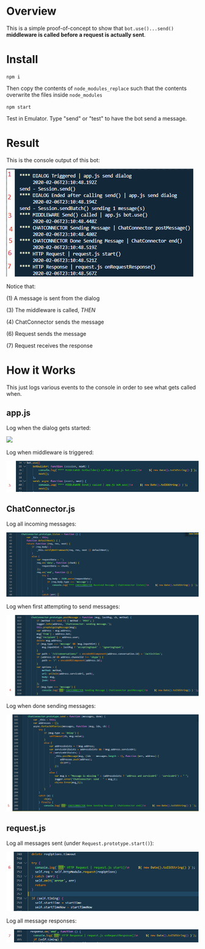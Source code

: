 # Overview

This is a simple proof-of-concept to show that `bot.use()...send()` **middleware is called before a request is actually sent**.

# Install

`npm i`

Then copy the contents of `node_modules_replace` such that the contents overwrite the files inside `node_modules`

`npm start`

Test in Emulator. Type "send" or "test" to have the bot send a message.

# Result

This is the console output of this bot:

![](/images/console2.PNG)

Notice that:

(1) A message is sent from the dialog

(3) The middleware is called, *THEN*

(4) ChatConnector sends the message

(6) Request sends the message

(7) Request receives the response

# How it Works

This just logs various events to the console in order to see what gets called when.

## app.js

Log when the dialog gets started:

![](/images/appDialog   )

Log when middleware is triggered:

![](/images/appMiddleware2.PNG)

## ChatConnector.js

Log all incoming messages:

![](/images/connectorListen2.PNG)

Log when first attempting to send messages:

![](/images/connectorPost2.PNG)

Log when done sending messages:

![](/images/connectorSend2.PNG)

## request.js

Log all messages sent (under `Request.prototype.start()`):

![](/images/requestSend2.PNG)

Log all message responses:

![](/images/requestResponse2.PNG)
